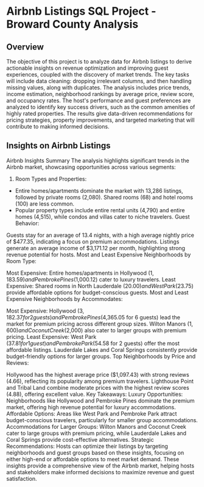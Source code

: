 # Airbnb Listings SQL Project - Broward County Analysis

## Overview
The objective of this project is to analyze data for Airbnb listings to derive actionable insights on revenue optimization and improving guest experiences, coupled with the discovery of market trends. The key tasks will include data cleaning: dropping irrelevant columns, and then handling missing values, along with duplicates. The analysis includes price trends, income estimation, neighborhood rankings by average price, review score, and occupancy rates. The host's performance and guest preferences are analyzed to identify key success drivers, such as the common amenities of highly rated properties. The results give data-driven recommendations for pricing strategies, property improvements, and targeted marketing that will contribute to making informed decisions.

## Insights on Airbnb Listings
Airbnb Insights Summary
The analysis highlights significant trends in the Airbnb market, showcasing opportunities across various segments:

1.  Room Types and Properties:

- Entire homes/apartments dominate the market with 13,286 listings, followed by private rooms (2,080). Shared rooms (68) and hotel rooms (100) are less common.
- Popular property types include entire rental units (4,790) and entire homes (4,515), while condos and villas cater to niche travelers.
Guest Behavior:

Guests stay for an average of 13.4 nights, with a high average nightly price of $477.35, indicating a focus on premium accommodations.
Listings generate an average income of $3,171.12 per month, highlighting strong revenue potential for hosts.
Most and Least Expensive Neighborhoods by Room Type:

Most Expensive: Entire homes/apartments in Hollywood ($1,183.59) and Pembroke Pines ($1,000.12) cater to luxury travelers.
Least Expensive: Shared rooms in North Lauderdale ($20.00) and West Park ($23.75) provide affordable options for budget-conscious guests.
Most and Least Expensive Neighborhoods by Accommodates:

Most Expensive: Hollywood ($3,182.37 for 2 guests) and Pembroke Pines ($4,365.05 for 6 guests) lead the market for premium pricing across different group sizes. Wilton Manors ($1,600) and Coconut Creek ($2,000) also cater to larger groups with premium pricing.
Least Expensive: West Park ($37.81 for 1 guest) and Pembroke Park ($54.58 for 2 guests) offer the most affordable listings. Lauderdale Lakes and Coral Springs consistently provide budget-friendly options for larger groups.
Top Neighborhoods by Price and Reviews:

Hollywood has the highest average price ($1,097.43) with strong reviews (4.66), reflecting its popularity among premium travelers.
Lighthouse Point and Tribal Land combine moderate prices with the highest review scores (4.88), offering excellent value.
Key Takeaways:
Luxury Opportunities: Neighborhoods like Hollywood and Pembroke Pines dominate the premium market, offering high revenue potential for luxury accommodations.
Affordable Options: Areas like West Park and Pembroke Park attract budget-conscious travelers, particularly for smaller group accommodations.
Accommodations for Larger Groups: Wilton Manors and Coconut Creek cater to large groups with premium pricing, while Lauderdale Lakes and Coral Springs provide cost-effective alternatives.
Strategic Recommendations: Hosts can optimize their listings by targeting neighborhoods and guest groups based on these insights, focusing on either high-end or affordable options to meet market demand.
These insights provide a comprehensive view of the Airbnb market, helping hosts and stakeholders make informed decisions to maximize revenue and guest satisfaction.
